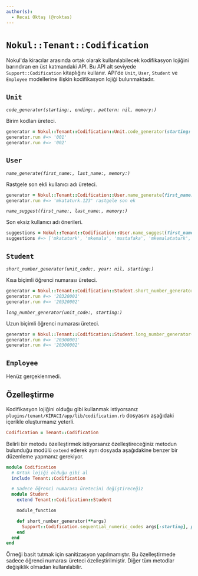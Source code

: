 ```yaml
---
author(s):
  - Recai Oktaş (@roktas)
---
```


`Nokul::Tenant::Codification`
=============================

Nokul'da kiracılar arasında ortak olarak kullanılabilecek kodifikasyon lojiğini
barındıran en üst katmandaki API.  Bu API alt seviyede `Support::Codification`
kitaplığını kullanır.  API'de `Unit`, `User`, `Student` ve `Employee`
modellerine ilişkin kodifikasyon lojiği bulunmaktadır.

`Unit`
------

*`code_generator(starting:, ending:, pattern: nil, memory:)`*

Birim kodları üreteci.

```ruby
generator = Nokul::Tenant::Codification::Unit.code_generator(starting: '001', ending: '999', memory: nil)
generator.run #=> '001'
generator.run #=> '002'
```

`User`
------

*`name_generate(first_name:, last_name:, memory:)`*

Rastgele son ekli kullanıcı adı üreteci.

```ruby
generator = Nokul::Tenant::Codification::User.name_generate(first_name: 'Mustafa Kemal', last_name: 'Atatürk', memory: nil)
generator.run #=> 'mkataturk.123' rastgele son ek
```

*`name_suggest(first_name:, last_name:, memory:)`*

Son eksiz kullanıcı adı önerileri.

```ruby
suggestions = Nokul::Tenant::Codification::User.name_suggest(first_name: 'Mustafa Kemal', last_name: 'Atatürk', memory: nil)
suggestions #=> ['mkataturk', 'mkemala', 'mustafaka', 'mkemalataturk', 'mustafakataturk', 'mustafakemala', 'mustafakemalataturk']
```

`Student`
---------

*`short_number_generator(unit_code:, year: nil, starting:)`*

Kısa biçimli öğrenci numarası üreteci.

```ruby
generator = Nokul::Tenant::Codification::Student.short_number_generator(unit_code: '203', year: '20', starting: '001')
generator.run #=> '20320001'
generator.run #=> '20320002'
```

*`long_number_generator(unit_code:, starting:)`*

Uzun biçimli öğrenci numarası üreteci.

```ruby
generator = Nokul::Tenant::Codification::Student.long_number_generator(unit_code: '203', starting: '001')
generator.run #=> '20300001'
generator.run #=> '20300002'
```

`Employee`
----------

Henüz gerçeklenmedi.

Özelleştirme
------------

Kodifikasyon lojiğini olduğu gibi kullanmak istiyorsanız
`plugins/tenant/KİRACI/app/lib/codification.rb` dosyasını aşağıdaki içerikle
oluşturmanız yeterli.

```ruby
Codification = Tenant::Codification
```

Belirli bir metodu özelleştirmek istiyorsanız özelleştireceğiniz metodun
bulunduğu modülü `extend` ederek aynı dosyada aşağıdakine benzer bir düzenleme
yapmanız gerekiyor.

```ruby
module Codification
  # Ortak lojiği olduğu gibi al
  include Tenant::Codification

  # Sadece öğrenci numarası üretecini değiştireceğiz
  module Student
    extend Tenant::Codification::Student

    module_function

    def short_number_generator(**args)
      Support::Codification.sequential_numeric_codes args[:starting], prefix: args[:year], net_length: 6, base: 10
    end
  end
end
```

Örneği basit tutmak için sanitizasyon yapılmamıştır.  Bu özelleştirmede sadece
öğrenci numarası üreteci özelleştirilmiştir.  Diğer tüm metodlar değişiklik
olmadan kullanılabilir.
